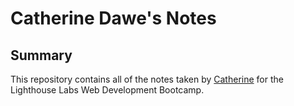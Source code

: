 # Catherine Dawe's Notes
## Summary 

This repository contains all of the notes taken by [Catherine](https://github.com/dawecode) for the Lighthouse Labs Web Development Bootcamp.

